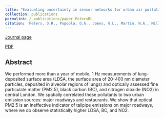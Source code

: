 ```yaml
---
title: "Evaluating uncertainty in sensor networks for urban air pollution insights"
collection: publications
permalink: /_publications/paper-PetersBL
citation: 'Peters, D.R., Popoola, O.A., Jones, R.L., Martin, N.A., Mills, J., Fonseca, E.R., Stidworthy, A., Forsyth, E., Carruthers, D., Dupuy-Todd, M. and Douglas, F., 2022. Evaluating uncertainty in sensor networks for urban air pollution insights. Atmospheric Measurement Techniques, 15(2), pp.321-334.'
---
```

[Journal page](https://doi.org/10.5194/amt-15-321-2022)

[PDF](https://rishabhshah-92.github.io/files/paper-PetersBL.pdf)

## Abstract
We performed more than a year of mobile, 1 Hz measurements of lung-deposited surface area (LDSA, the surface area of 20–400 nm diameter particles, deposited in alveolar regions of lungs) and optically assessed fine particulate matter (PM2.5), black carbon (BC), and nitrogen dioxide (NO2) in central London. We spatially correlated these pollutants to two urban emission sources: major roadways and restaurants. We show that optical PM2.5 is an ineffective indicator of tailpipe emissions on major roadways, where we do observe statistically higher LDSA, BC, and NO2.